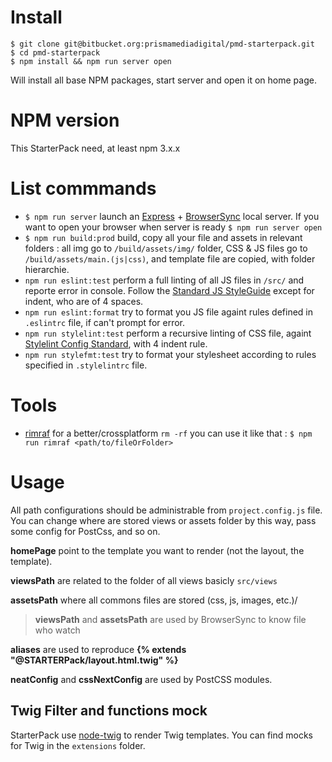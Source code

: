 # Install

```
$ git clone git@bitbucket.org:prismamediadigital/pmd-starterpack.git
$ cd pmd-starterpack
$ npm install && npm run server open
```
Will install all base NPM packages, start server and open it on home page.

# NPM version

This StarterPack need, at least npm 3.x.x

# List commmands

* ```$ npm run server``` launch an [Express](https://expressjs.com/) + [BrowserSync](https://www.browsersync.io/) local server. If you want to open your browser when server is ready ```$ npm run server open```
* ```$ npm run build:prod``` build, copy all your file and assets in relevant folders : all img go to ```/build/assets/img/``` folder, CSS & JS files go to ```/build/assets/main.(js|css)```, and template file are copied, with folder hierarchie.
* ```npm run eslint:test``` perform a full linting of all JS files in ```/src/``` and reporte error in console. Follow the [Standard JS StyleGuide](http://standardjs.com/rules.html) except for indent, who are of 4 spaces.
* ```npm run eslint:format``` try to format you JS file againt rules defined in ```.eslintrc``` file, if can't prompt for error.
* ```npm run stylelint:test``` perform a recursive linting of CSS file, againt [Stylelint Config Standard](https://github.com/stylelint/stylelint-config-standard), with 4 indent rule.
* ```npm run stylefmt:test``` try to format your stylesheet according to rules specified in ```.stylelintrc``` file.

# Tools 

* [rimraf](https://github.com/isaacs/rimraf) for a better/crossplatform ```rm -rf``` you can use it like that : ```$ npm run rimraf <path/to/fileOrFolder>```

# Usage

All path configurations should be administrable from ```project.config.js``` file. You can change where are stored views or assets folder by this way, pass some config for PostCss, and so on.

**homePage** point to the template you want to render (not the layout, the template).

**viewsPath** are related to the folder of all views basicly ```src/views```

**assetsPath** where all commons files are stored (css, js, images, etc.)/

> **viewsPath** and **assetsPath** are used by BrowserSync to know file who watch


**aliases** are used to reproduce **{% extends "@STARTERPack/layout.html.twig" %}** 

**neatConfig** and **cssNextConfig** are used by PostCSS modules.

## Twig Filter and functions mock

StarterPack use [node-twig](https://www.npmjs.com/package/node-twig) to render Twig templates. You can find mocks for Twig in the ```extensions``` folder.
